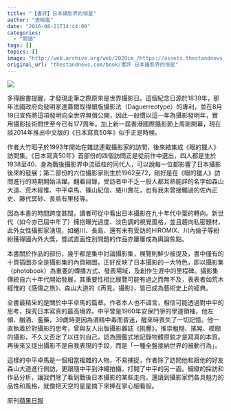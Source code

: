 ```yaml
---
title: "【書評】日本攝影界的恒星"
author: "查映嵐"
date: "2016-08-21T14:44:00"
categories:
  - "閱讀"
tags: []
topics: []
image: "http://web.archive.org/web/2020im_/https://assets.thestandnews.com/media/photos/photo_DLebe.png"
original_url: "thestandnews.com/book/書評-日本攝影界的恒星"
---
```

![](http://web.archive.org/web/2020im_/https://assets.thestandnews.com/media/photos/photo_DLebe.png)

多得臉書提醒，才發現走筆之際原來是世界攝影日。這個紀念日源於1839年，那年法國政府向發明家達蓋爾取得銀版攝影法（Daguerreotype）的專利，並在8月19日宣佈將這項發明向全世界無償公開，因此一般慣以這一年為攝影發明年，實用攝影技術問世至今已有177周年。加上新一屆香港國際攝影節上周剛開幕，現在談2014年推出中文版的《日本寫真50年》似乎正是時候。

作者大竹昭子於1993年開始在雜誌連載攝影家的訪問，後來結集成《眼的獵人》訪問集。《日本寫真50年》首部份的四個訪問正是從前作中選出，四人都是生於1938至40、身為戰後攝影界中流砥柱的同代人，可以說每一位都影響了日本攝影後來的發展；第二部份的六位攝影家則生於1962至72，剛好是在《眼的獵人》訪問進行的時期開始活躍。翻看目錄，受訪者中不乏一般人都耳熟能詳的名字如森山大道、荒木經惟、中平卓馬、篠山紀信、蜷川實花，也有我未曾接觸過的佐內正史、藤代冥砂、長島有里枝等。

因為本書的時間跨度甚闊，讀者可從中看出日本攝影在九十年代中葉的轉向。新世代（如今亦已屆中年了）擁抱曝光過度、淡色調的視覺風格，並且趨向私密題材，此外女性攝影家湧現，如蜷川、長島、還有未有受訪的HIROMIX、川內倫子等紛紛獲得國內外大獎，嘗試直面性別問題的作品亦屢屢成為輿論焦點。

本書關於作品的部份，幾乎都是集中討論攝影集，展覽則鮮少被提及，書中僅有的十頁插圖亦全是攝影集的內頁縮圖，正好反映了日本攝影的一大特色，即以攝影集（photobook）為重要的傳播方式、發表場域，及創作生涯中的里程碑。攝影集傳統自六十年代開始發展，其重要性相比展覽可能有過之而無不及，表表者如荒木經惟的《感傷之旅》、森山大道的《再見，攝影》，皆已成為藝術史上的經典。

全書最精采的是關於中平卓馬的篇章。作者本人也不諱言，相信可能透過對中平的思考，探究日本寫真的最高境界。中平曾是1960年安保鬥爭的學運領袖，他左傾、酗酒、濫藥，39歲時更因為酒精中毒而昏迷，醒來時喪失了一切記憶。他一直執着於對攝影的思考，曾與友人出版攝影雜誌《挑釁》，推崇粗糙、搖晃、模糊的攝影，不久又否定了以往的自己，認為圖鑑式地記錄物體原貌才是寫真的本質。再後來又提出攝影不是自我表現的手段，而是「一種全盤接納世界的被動行為」。

這樣的中平卓馬是一個相當複雜的人物，不易捕捉，作者除了訪問他和跟他的好友森山大道進行側訪，更跟隨中平到沖繩拍攝，打開了中平的另一面。細緻的採訪和作品分析，讓我們除了看到戰後日本攝影的某些走向，還讀到攝影家們各具魅力的品性和風格，就像把天空的星星摘下來捧在掌心細看般。

原刊[蘋果日報](http://web.archive.org/web/20210710132441/http://hk.apple.nextmedia.com/financeestate/art/20160821/19743991)